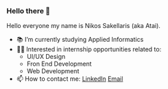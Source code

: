 ### Hello there 👋

Hello everyone my name is Nikos Sakellaris (aka Atai). 

- :books: I’m currently studying Applied Informatics
- 🧑‍💻 Interested in internship opportunities related to:
  - UI/UX Design
  - Fron End Development
  - Web Development 
- 📫 How to contact me: 
  [LinkedIn](https://www.linkedin.com/in/nikos-sakellaris-b2b3a6223/ "LinkedIn Profile")
  [Email](nikossakell02@gmail.com)

